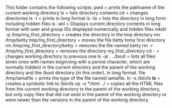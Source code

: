 This folder contains the following scripts:
pwd = prints the pathname of the current working directory
ls = lists directory contents
cd = changes directories
ls -l = prints in long format
ls -la = lists the directory in long form including hidden files
ls -anl = Displays current directory contents in long format with user and group IDs displayed numerically and hidden files
mkdir -p /tmp/my_first_directory = creates the directory in the tmp directory
mv /tmp/betty tmp/my_first_directory = moves the file betty tomy first directory
rm /tmp/my_first_directory/betty = removes the file named betty
rm -r /tmp/my_first_directory = removes the directory my_first_directory
cd - = changes working directory to previous one
ls -al . ../boot =  lists all files (even ones with names beginning with a period character, which are normally hidden) in the current directory and the parent of the working directory and the /boot directory (in this order), in long format.
file /tmp/iamafile = prints the type of the file named iamafile.
ln -s /bin/ls __ls__ = creates a symbolic link to /bin/ls
cp -u *.html ../ =  copies all the HTML files from the current working directory to the parent of the working directory, but only copy files that did not exist in the parent of the working directory or were newer than the versions in the parent of the working directory.

